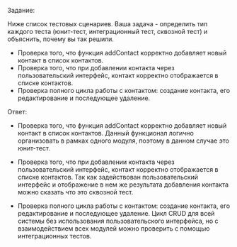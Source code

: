Задание:

Ниже список тестовых сценариев. Ваша задача - определить тип каждого теста (юнит-тест, интеграционный тест, сквозной тест) и объяснить, почему вы так решили.

- Проверка того, что функция addContact корректно добавляет новый контакт в список контактов.
- Проверка того, что при добавлении контакта через пользовательский интерфейс, контакт корректно отображается в списке контактов.
- Проверка полного цикла работы с контактом: создание контакта, его редактирование и последующее удаление.

Ответ:

- Проверка того, что функция addContact корректно добавляет новый контакт в список контактов.
Данный функционал логично организовать в рамках одного модуля, поэтому в данном случае это юнит-тест.

- Проверка того, что при добавлении контакта через пользовательский интерфейс, контакт корректно отображается в списке контактов.
Так как задействован пользовательский интерфейс и отображение в нем же результата добавления контакта можно сказать что это сквозной тест.

- Проверка полного цикла работы с контактом: создание контакта, его редактирование и последующее удаление.
Цикл CRUD для всей системы без использования пользовательского интерфейса, но с взаимодействием всех модулей можно проверить с помощью интеграционных тестов.